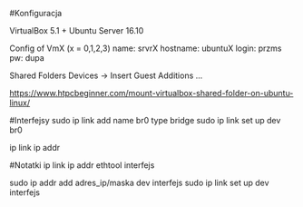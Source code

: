 #Konfiguracja

VirtualBox 5.1 + Ubuntu Server 16.10


Config of VmX (x = 0,1,2,3)
name: srvrX
hostname: ubuntuX
login: przms
pw: dupa


Shared Folders
Devices → Insert Guest Additions ...

https://www.htpcbeginner.com/mount-virtualbox-shared-folder-on-ubuntu-linux/


#Interfejsy
sudo ip link add name br0 type bridge
sudo ip link set up dev br0

ip link
ip addr



#Notatki
ip link
ip addr
ethtool interfejs

sudo ip addr add adres_ip/maska dev interfejs
sudo ip link set up dev interfejs


